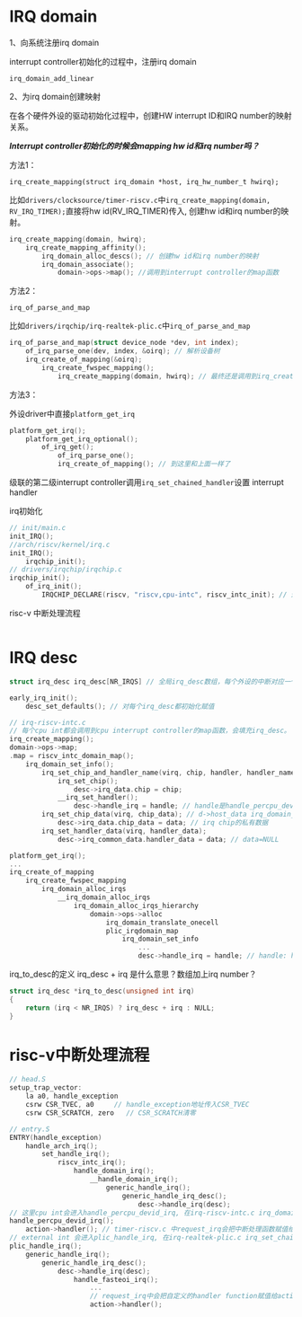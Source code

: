 # IRQ domain

1、向系统注册irq domain

interrupt controller初始化的过程中，注册irq domain

`irq_domain_add_linear`



2、为irq domain创建映射

在各个硬件外设的驱动初始化过程中，创建HW interrupt ID和IRQ number的映射关系。

***Interrupt controller初始化的时候会mapping hw id和irq number吗？***



方法1：

`irq_create_mapping(struct irq_domain *host, irq_hw_number_t hwirq);`

比如`drivers/clocksource/timer-riscv.c`中`irq_create_mapping(domain, RV_IRQ_TIMER);`直接将hw id(RV_IRQ_TIMER)传入, 创建hw id和irq number的映射。

```c
irq_create_mapping(domain, hwirq);
	irq_create_mapping_affinity();
		irq_domain_alloc_descs(); // 创建hw id和irq number的映射
		irq_domain_associate();
			domain->ops->map(); //调用到interrupt controller的map函数
```



方法2：

`irq_of_parse_and_map`

比如`drivers/irqchip/irq-realtek-plic.c`中`irq_of_parse_and_map`

```c
irq_of_parse_and_map(struct device_node *dev, int index);
	of_irq_parse_one(dev, index, &oirq); // 解析设备树
	irq_create_of_mapping(&oirq);
		irq_create_fwspec_mapping();
			irq_create_mapping(domain, hwirq); // 最终还是调用到irq_create_mapping
```



方法3：

外设driver中直接`platform_get_irq`

```c
platform_get_irq();
	platform_get_irq_optional();
		of_irq_get();
			of_irq_parse_one();
			irq_create_of_mapping(); // 到这里和上面一样了
```



级联的第二级interrupt controller调用`irq_set_chained_handler`设置 interrupt handler



irq初始化

```c
// init/main.c
init_IRQ();
//arch/riscv/kernel/irq.c
init_IRQ();
	irqchip_init();
// drivers/irqchip/irqchip.c
irqchip_init();
	of_irq_init();
		IRQCHIP_DECLARE(riscv, "riscv,cpu-intc", riscv_intc_init); // 进入riscv_intc_init

```





risc-v 中断处理流程

```c

```

# IRQ desc

```c
struct irq_desc irq_desc[NR_IRQS] // 全局irq_desc数组，每个外设的中断对应一个irq_desc

early_irq_init();
	desc_set_defaults(); // 对每个irq_desc都初始化赋值
```

```c
// irq-riscv-intc.c 
// 每个cpu int都会调用到cpu interrupt controller的map函数，会填充irq_desc。
irq_create_mapping();
domain->ops->map;
.map = riscv_intc_domain_map();
	irq_domain_set_info();
		irq_set_chip_and_handler_name(virq, chip, handler, handler_name);
			irq_set_chip();
				desc->irq_data.chip = chip;
			__irq_set_handler();
				desc->handle_irq = handle; // handle是handle_percpu_devid_irq
		irq_set_chip_data(virq, chip_data); // d->host_data irq_domain_add_linear最后一个参数
			desc->irq_data.chip_data = data; // irq chip的私有数据
		irq_set_handler_data(virq, handler_data);
			desc->irq_common_data.handler_data = data; // data=NULL
```

```c
platform_get_irq();
...
irq_create_of_mapping
	irq_create_fwspec_mapping
		irq_domain_alloc_irqs
			__irq_domain_alloc_irqs
				irq_domain_alloc_irqs_hierarchy
					domain->ops->alloc
						irq_domain_translate_onecell
						plic_irqdomain_map
							irq_domain_set_info
								...
  								desc->handle_irq = handle; // handle: handle_fasteoi_irq
```



irq_to_desc的定义 irq_desc + irq 是什么意思？数组加上irq number？

```c
struct irq_desc *irq_to_desc(unsigned int irq)
{
	return (irq < NR_IRQS) ? irq_desc + irq : NULL;
}
```

# risc-v中断处理流程

```c
// head.S 
setup_trap_vector:     
	la a0, handle_exception    
	csrw CSR_TVEC, a0     // handle_exception地址传入CSR_TVEC
	csrw CSR_SCRATCH, zero   // CSR_SCRATCH清零

// entry.S
ENTRY(handle_exception)
	handle_arch_irq();
		set_handle_irq();
			riscv_intc_irq();
				handle_domain_irq();
					__handle_domain_irq();
						generic_handle_irq();
							generic_handle_irq_desc();
								desc->handle_irq(desc);
// 这里cpu int会进入handle_percpu_devid_irq, 在irq-riscv-intc.c irq_domain_set_info中设定
handle_percpu_devid_irq();
	action->handler(); // timer-riscv.c 中request_irq会把中断处理函数赋值给action->handler();
// external int 会进入plic_handle_irq, 在irq-realtek-plic.c irq_set_chained_handler中设定
plic_handle_irq();
	generic_handle_irq();
		generic_handle_irq_desc();
			desc->handle_irq(desc);
				handle_fasteoi_irq();
					...
                    // request_irq中会把自定义的handler function赋值给action->handler
                  	action->handler(); 
```

